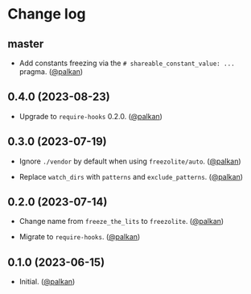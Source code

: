 # Change log

## master

- Add constants freezing via the `# shareable_constant_value: ...` pragma. ([@palkan][])

## 0.4.0 (2023-08-23)

- Upgrade to `require-hooks` 0.2.0. ([@palkan][])

## 0.3.0 (2023-07-19)

- Ignore `./vendor` by default when using `freezolite/auto`. ([@palkan][])

- Replace `watch_dirs` with `patterns` and `exclude_patterns`. ([@palkan][])

## 0.2.0 (2023-07-14)

- Change name from `freeze_the_lits` to `freezolite`. ([@palkan][])

- Migrate to `require-hooks`. ([@palkan][])

## 0.1.0 (2023-06-15)

- Initial. ([@palkan][])

[@palkan]: https://github.com/palkan
